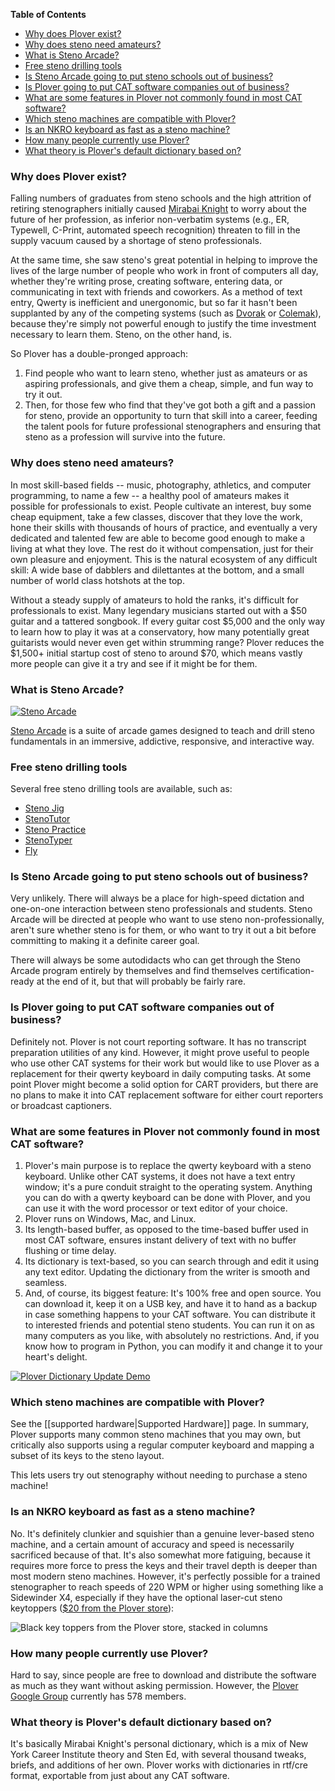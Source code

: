 **Table of Contents**

- [Why does Plover exist?](#why-does-plover-exist)
- [Why does steno need amateurs?](#why-does-steno-need-amateurs)
- [What is Steno Arcade?](#what-is-steno-arcade)
- [Free steno drilling tools](#free-steno-drilling-tools)
- [Is Steno Arcade going to put steno schools out of business?](#is-steno-arcade-going-to-put-steno-schools-out-of-business)
- [Is Plover going to put CAT software companies out of business?](#is-plover-going-to-put-cat-software-companies-out-of-business)
- [What are some features in Plover not commonly found in most CAT software?](#what-are-some-features-in-plover-not-commonly-found-in-most-cat-software)
- [Which steno machines are compatible with Plover?](#which-steno-machines-are-compatible-with-plover)
- [Is an NKRO keyboard as fast as a steno machine?](#is-an-nkro-keyboard-as-fast-as-a-steno-machine)
- [How many people currently use Plover?](#how-many-people-currently-use-plover)
- [What theory is Plover's default dictionary based on?](#what-theory-is-plovers-default-dictionary-based-on)

### Why does Plover exist?

Falling numbers of graduates from steno schools and the high attrition of retiring stenographers initially caused [Mirabai Knight](http://StenoKnight.com) to worry about the future of her profession, as inferior non-verbatim systems (e.g., ER,
Typewell, C-Print, automated speech recognition) threaten to fill in the supply vacuum caused by a shortage of steno professionals. 

At the same time, she saw steno's great potential in helping to improve the lives of the large number of people who work in front of computers all day, whether they're writing prose, creating software, entering data, or communicating in text with friends and coworkers.  As a method of text entry, Qwerty is inefficient and unergonomic, but so far it hasn't been supplanted by any of the competing systems (such as [Dvorak](http://en.wikipedia.org/wiki/Dvorak_Simplified_Keyboard) or [Colemak](http://en.wikipedia.org/wiki/Keyboard_layout#Colemak)), because they're simply not powerful enough to justify the time investment necessary to learn them. Steno, on the other hand, is. 

So Plover has a double-pronged approach: 

1. Find people who want to learn steno, whether just as amateurs or as aspiring professionals, and give them a cheap, simple, and fun way to try it out. 
1. Then, for those few who find that they've got both a gift and a passion for steno, provide an opportunity to turn that skill into a career, feeding the talent pools for future professional stenographers and ensuring that steno as a profession will survive into the future.

### Why does steno need amateurs?

In most skill-based fields -- music, photography, athletics, and computer programming, to name a few -- a healthy pool of amateurs makes it possible for professionals to exist. People cultivate an interest, buy some cheap equipment, take a few classes, discover that they love the work, hone their skills with thousands of hours of practice, and eventually a very dedicated and talented few are able to become good enough to make a living at what they love. The rest do it without compensation, just for their own pleasure and enjoyment. This is the natural ecosystem of any difficult skill: A wide base of dabblers and dilettantes at the bottom, and a small number of world class hotshots at the top. 

Without a steady supply of amateurs to hold the ranks, it's difficult for professionals to exist. Many legendary musicians started out with a $50 guitar and a tattered songbook. If every guitar cost $5,000 and the only way to learn how to play it was at a conservatory, how many potentially great guitarists would never even get within strumming range? Plover reduces the $1,500+ initial startup cost of steno to around $70, which means vastly more people can give it a try and see if it might be for them.

### What is Steno Arcade?

[![Steno Arcade](http://cdn.akamai.steamstatic.com/steam/apps/256661129/movie.293x165.jpg?t=1456810705)](http://store.steampowered.com/app/449000/)

[Steno Arcade](http://store.steampowered.com/app/449000/) is a suite of arcade games designed to teach and drill steno fundamentals in an immersive, addictive, responsive, and interactive way. 
 
### Free steno drilling tools

Several free steno drilling tools are available, such as:

* [Steno Jig](https://joshuagrams.github.io/steno-jig/)
* [StenoTutor](https://github.com/caru/StenoTutor)
* [Steno Practice](http://www.chiark.greenend.org.uk/~tthurman/practice.html)
* [StenoTyper](http://stenoknight.com/plover/stenotyper/test3.html)
* [Fly](https://launchpad.net/flyploverfly)

### Is Steno Arcade going to put steno schools out of business?

Very unlikely. There will always be a place for high-speed dictation and one-on-one interaction between steno professionals and students. Steno Arcade will be directed at people who want to use steno non-professionally, aren't sure whether steno is for them, or who want to try it out a bit before committing to making it a definite career goal. 

There will always be some autodidacts who can get through the Steno Arcade program entirely by themselves and find themselves certification-ready at the end of it, but that will probably be fairly rare.

### Is Plover going to put CAT software companies out of business?

Definitely not. Plover is not court reporting software. It has no transcript preparation utilities of any kind. However, it might prove useful to people who use other CAT systems for their work but would like to use Plover as a replacement for their qwerty keyboard in daily computing tasks. At some point Plover might become a solid option for CART providers, but there are no plans to make it into CAT replacement software for either court reporters or broadcast captioners.

### What are some features in Plover not commonly found in most CAT software?

1. Plover's main purpose is to replace the qwerty keyboard with a steno keyboard. Unlike other CAT systems, it does not have a text entry window; it's a pure conduit straight to the operating system. Anything you can do with a qwerty keyboard can be done with Plover, and you can use it with the word processor or text editor of your choice. 
1. Plover runs on Windows, Mac, and Linux. 
1. Its length-based buffer, as opposed to the time-based buffer used in most CAT software, ensures instant
delivery of text with no buffer flushing or time delay. 
1. Its dictionary is text-based, so you can search through and edit it using any text editor. Updating the dictionary from the writer is smooth and seamless.
1. And, of course, its biggest feature: It's 100% free and open source. You can download it, keep it on a USB key, and have it to hand as a backup in case something happens to your CAT software. You can distribute it to interested friends and potential steno students. You can run it on as many computers as you like, with absolutely no restrictions. And, if you
know how to program in Python, you can modify it and change it to your heart's delight.

[![Plover Dictionary Update Demo](https://img.youtube.com/vi/eSU5JlVXT1A/0.jpg)](https://www.youtube.com/watch?v=eSU5JlVXT1A)

### Which steno machines are compatible with Plover?

See the [[supported hardware|Supported Hardware]] page. In summary, Plover supports many common steno machines that you may own, but critically also supports using a regular computer keyboard and mapping a subset of its keys to the steno layout. 

This lets users try out stenography without needing to purchase a steno machine!

### Is an NKRO keyboard as fast as a steno machine?

No. It's definitely clunkier and squishier than a genuine lever-based steno machine, and a certain amount of accuracy and speed is necessarily sacrificed because of that. It's also somewhat more fatiguing, because it requires more force to press the keys and their travel depth is deeper than most modern steno machines. However, it's perfectly possible for a trained stenographer to reach speeds of 220 WPM or higher using something like a Sidewinder X4, especially if they have the optional laser-cut steno keytoppers ([$20 from the Plover store](http://plover.deco-craft.com/shop/view_product/Laser_Cut_Steno_Keys_Kit?n=2910988)):

![Black key toppers from the Plover store, stacked in columns](http://plover.deco-craft.com/spcimages/2162178/8148158/1/1/CCCCCC/prod.jpg?b=10934258&v=1457964486)

### How many people currently use Plover?

Hard to say, since people are free to download and distribute the software as much as they want without asking permission. However, the [Plover Google Group](http://groups.google.com/group/ploversteno) currently has 578 members.

### What theory is Plover's default dictionary based on?

It's basically Mirabai Knight's personal dictionary, which is a mix of New York Career Institute theory and Sten Ed, with several thousand tweaks, briefs, and additions of her own. Plover works with dictionaries in rtf/cre format, exportable from just about any CAT software.